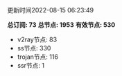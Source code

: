 更新时间2022-08-15 06:23:49

**总订阅: 73**
**总节点: 1953**
**有效节点: 530**
- v2ray节点: 83
- ss节点: 330
- trojan节点: 116
- ssr节点: 1

